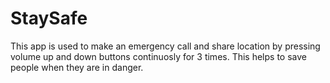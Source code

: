 # StaySafe
This app is used to make an emergency call and share location by pressing volume up and down buttons continuosly for 3 times.
This helps to save people when they are in danger.
